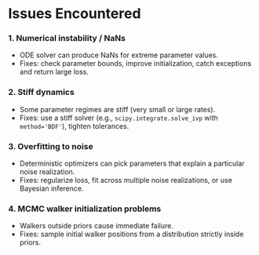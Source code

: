 # Issues Encountered

### 1. Numerical instability / NaNs
- ODE solver can produce NaNs for extreme parameter values.
- Fixes: check parameter bounds, improve initialization, catch exceptions and return large loss.

### 2. Stiff dynamics
- Some parameter regimes are stiff (very small or large rates).
- Fixes: use a stiff solver (e.g., `scipy.integrate.solve_ivp` with `method='BDF'`), tighten tolerances.

### 3. Overfitting to noise
- Deterministic optimizers can pick parameters that explain a particular noise realization.
- Fixes: regularize loss, fit across multiple noise realizations, or use Bayesian inference.

### 4. MCMC walker initialization problems
- Walkers outside priors cause immediate failure.
- Fixes: sample initial walker positions from a distribution strictly inside priors.